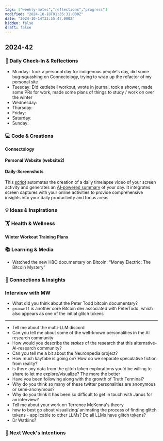 ```yaml
---
tags: ["weekly-notes","reflections","progress"]
modified: "2024-10-18T01:35:31.000Z"
date: "2024-10-14T22:55:47.000Z"
hidden: false
draft: false
---
```

## 2024-42
### 🌟 Daily Check-In & Reflections
- Monday: Took a personal day for indigenous people's day, did some bug-squashing on Connectology, trying to wrap up the refactor of my personal site
- Tuesday: Did kettlebell workout, wrote in journal, took a shower, made some PRs for work, made some plans of things to study / work on over the winter
- Wednesday:
- Thursday:
- Friday:
- Saturday:
- Sunday:

### 💻 Code & Creations

#### Connectology

#### Personal Website (website2)

#### Daily-Screenshots

This [script](https://github.com/ejfox/daily-screenshots) automates the creation of a daily timelapse video of your screen activity and generates an [AI-powered summary](https://cloud.google.com/vertex-ai/generative-ai/docs/samples/generativeaionvertexai-gemini-video-with-audio#generativeaionvertexai_gemini_video_with_audio-nodejs) of your day. It integrates screen captures with your online activities to provide comprehensive insights into your daily productivity and focus areas.

### 💡 Ideas & Inspirations


### 🏋️ Health & Wellness

#### Winter Workout Training Plans
<!-- Note any physical activity, mindfulness practice, or self-care -->


### 📚 Learning & Media
<!-- Books, articles, movies, TV shows, podcasts consumed -->
- Watched the new HBO documentary on Bitcoin: “Money Electric: The Bitcoin Mystery”

### 🔗 Connections & Insights
<!-- Note any interesting connections between ideas or new realizations -->

### Interview with MW
- What did you think about the Peter Todd bitcoin documentary?
- `gmaxwell` is another core Bitcoin dev associated with PeterTodd, which also appears as one of the initial glitch tokens

---

- Tell me about the multi-LLM discord
- Can you tell me about some of the well-known personalities in the AI research community
- How would you describe the *stakes* of the research that this alternative-AI-research community?
- Can you tell me a bit about the Neuronpedia project?
- How much kayfabe is going on? How do we separate speculative fiction from reality?
- Is there any data from the glitch token explorations you'd be willing to share to let me explore/visualize? The more the better
- Have you been following along with the growth of Truth Terminal?
- Why do you think so many of these twitter personalities are anonymous or semi-anonymous?
- Why do you think it has been so difficult to get in touch with Janus for an interview?
- Tell me about your work on Terrence McKenna's theory
- how to best go about visualizing/ animating the process of finding glitch tokens - applicable to other LLMs? Do all LLMs have glitch tokens?
- Dr Watkins?

### 🎯 Next Week's Intentions
<!-- What do you want to focus on or accomplish next week? -->
